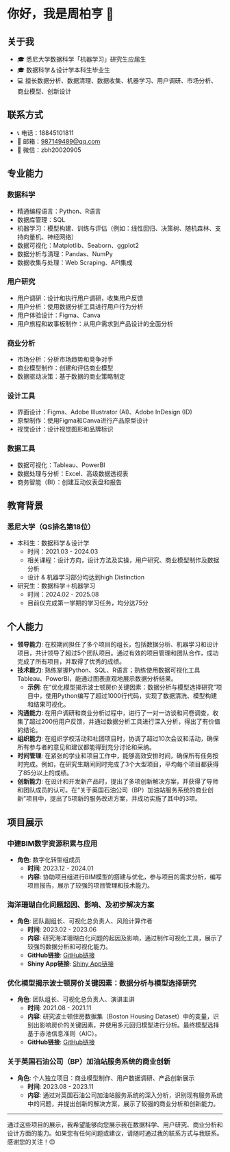 # 你好，我是周柏亨 👋

## 关于我

- 🎓 悉尼大学数据科学「机器学习」研究生应届生
- 🎓 数据科学＆设计学本科生毕业生
- 💻 擅长数据分析、数据清理、数据收集、机器学习、用户调研、市场分析、商业模型、创新设计

## 联系方式

- 📞 电话：18845101811
- 📧 邮箱：987149489@qq.com
- 💬 微信：zbh20020905

## 专业能力

### 数据科学

- 精通编程语言：Python、R语言
- 数据库管理：SQL
- 机器学习：模型构建、训练与评估（例如：线性回归、决策树、随机森林、支持向量机、神经网络）
- 数据可视化：Matplotlib、Seaborn、ggplot2
- 数据分析与清理：Pandas、NumPy
- 数据收集与处理：Web Scraping、API集成

### 用户研究

- 用户调研：设计和执行用户调研，收集用户反馈
- 用户分析：使用数据分析工具进行用户行为分析
- 用户体验设计：Figma、Canva
- 用户旅程和故事板制作：从用户需求到产品设计的全面分析

### 商业分析

- 市场分析：分析市场趋势和竞争对手
- 商业模型制作：创建和评估商业模型
- 数据驱动决策：基于数据的商业策略制定

### 设计工具

- 界面设计：Figma、Adobe Illustrator (AI)、Adobe InDesign (ID)
- 原型制作：使用Figma和Canva进行产品原型设计
- 视觉设计：设计视觉图形和品牌标识

### 数据工具

- 数据可视化：Tableau、PowerBI
- 数据处理与分析：Excel、高级数据透视表
- 商务智能（BI）：创建互动仪表盘和报告

## 教育背景

### 悉尼大学（QS排名第18位）

- 本科生：数据科学＆设计学
  - 时间：2021.03 - 2024.03
  - 相关课程：设计方向，设计方法及实操，用户研究、商业模型制作及数据分析
  - 设计 & 机器学习部分均达到high Distinction
- 研究生：数据科学＋机器学习
  - 时间：2024.02 - 2025.08
  - 目前仅完成第一学期的学习任务，均分达75分

## 个人能力

- **领导能力**: 在校期间担任了多个项目的组长，包括数据分析、机器学习和设计项目，共计领导了超过5个团队项目。通过有效的项目管理和团队合作，成功完成了所有项目，并取得了优秀的成绩。
- **技术能力**: 熟练掌握Python、SQL、R语言；熟练使用数据可视化工具Tableau、PowerBI，能通过图表直观地展示数据分析结果。
  - **示例**: 在“优化模型揭示波士顿房价关键因素：数据分析与模型选择研究”项目中，使用Python编写了超过1000行代码，实现了数据清洗、模型构建和结果可视化。
- **沟通能力**: 在用户调研和商业分析过程中，进行了一对一访谈和问卷调查，收集了超过200份用户反馈，并通过数据分析工具进行深入分析，得出了有价值的结论。
- **组织能力**: 在组织学校活动和社团项目时，协调了超过10次会议和活动，确保所有参与者的意见和建议都能得到充分讨论和采纳。
- **时间管理**: 在紧张的学业和项目工作中，能够高效安排时间，确保所有任务按时完成。例如，在研究生期间同时完成了3个大型项目，平均每个项目都获得了85分以上的成绩。
- **创新能力**: 在设计和开发新产品时，提出了多项创新解决方案，并获得了导师和团队成员的认可。在“关于英国石油公司（BP）加油站服务系统的商业创新”项目中，提出了5项新的服务改进方案，并成功实施了其中的3项。

## 项目展示

### 中建BIM数字资源积累与应用
- **角色**: 数字化转型组成员
  - **时间**: 2023.12 - 2024.01
  - **内容**: 协助项目组进行BIM模型的搭建与优化，参与项目的需求分析，编写项目报告，展示了较强的项目管理和技术能力。

### 海洋珊瑚白化问题起因、影响、及初步解决方案
- **角色**: 团队副组长、可视化总负责人、风险计算作者
  - **时间**: 2023.02 - 2023.06
  - **内容**: 研究海洋珊瑚白化问题的起因及影响，通过制作可视化工具，展示了较强的数据分析和可视化能力。
  - **GitHub链接**: [GitHub链接](https://github.com/myUSYDlife/DATA3888#readme)
  - **Shiny App链接**: [Shiny App链接](https://reef6.shinyapps.io/reef_app/)
 
### 优化模型揭示波士顿房价关键因素：数据分析与模型选择研究
- **角色**: 团队组长、可视化总负责人、演讲主讲
  - **时间**: 2021.08 - 2021.11
  - **内容**: 研究波士顿住房数据集（Boston Housing Dataset）中的变量，识别出影响房价的关键因素，并使用多元回归模型进行分析。最终模型选择基于赤池信息准则（AIC）。
  - **GitHub链接**: [GitHub链接](https://github.com/myUSYDlife/DATA2002#readme)

### 关于英国石油公司（BP）加油站服务系统的商业创新
- **角色**: 个人独立项目：商业模型制作、用户数据调研、产品创新展示
  - **时间**: 2023.08 - 2023.11
  - **内容**: 通过对英国石油公司加油站服务系统的深入分析，识别现有服务系统中的问题，并提出创新的解决方案，展示了较强的商业分析和创新能力。

---

通过这些项目的展示，我希望能够向您展示我在数据科学、用户研究、商业分析和设计方面的能力。如果您有任何问题或建议，请随时通过我的联系方式与我联系。感谢您的关注！😊
